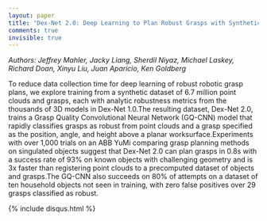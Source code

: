 ```yaml
---
layout: paper
title: "Dex-Net 2.0: Deep Learning to Plan Robust Grasps with Synthetic Point Clouds and Analytic Grasp Metrics"
comments: true
invisible: true
---
```


<p class="text-left"><i>Authors: Jeffrey Mahler, Jacky Liang, Sherdil Niyaz, Michael Laskey, Richard Doan, Xinyu Liu, Juan Aparicio, Ken Goldberg</i></p>

To reduce data collection time for deep learning of robust robotic grasp plans, we explore training from a synthetic dataset of 6.7 million point clouds and grasps, each with analytic robustness metrics from the thousands of 3D models in Dex-Net 1.0.The resulting dataset, Dex-Net 2.0, trains a Grasp Quality Convolutional Neural Network (GQ-CNN) model that rapidly classifies grasps as robust from point clouds and a grasp specified as the position, angle, and height above a planar worksurface.Experiments with over 1,000 trials on an ABB YuMi comparing grasp planning methods on singulated objects suggest that Dex-Net 2.0 can plan grasps in 0.8s with a success rate of 93% on known objects with challenging geometry and is 3x faster than registering point clouds to a precomputed dataset of objects and grasps.The GQ-CNN also succeeds on 80% of attempts on a dataset of ten household objects not seen in training, with zero false positives over 29 grasps classified as robust.

{% include disqus.html %}